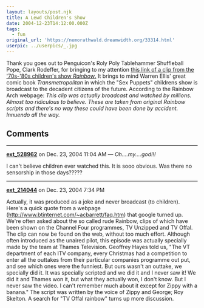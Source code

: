 ```yaml
---
layout: layouts/post.njk
title: A Lewd Children's Show
date: 2004-12-23T14:12:00.000Z
tags:
  - fun
original_url: 'https://nemorathwald.dreamwidth.org/33314.html'
userpic: ../userpics/_.jpg
---
```

Thank you goes out to Penguicon's Roly Poly Tablehammer Shuffleball Pope, Clark Rodeffer, for bringing to my attention [this link of a clip from the '70s-'80s children's show _Rainbow_.](http://rainbow.arch.scriptmania.com/rainbow_tv_episode.html") It brings to mind Warren Ellis' great comic book _Transmetropolitan_ in which the "Sex Puppets" childrens show is broadcast to the decadent citizens of the future. According to the Rainbow Arch webpage: _This clip was actually broadcast and watched by millions. Almost too ridiculous to believe. These are taken from original Rainbow scripts and there's no way these could have been done by accident. Innuendo all the way._

## Comments

---

**[ext_528962](https://www.dreamwidth.org/users/ext_528962)** on Dec. 23, 2004 11:04 AM — *Oh....my....god!!!*

I can't believe children ever watched this. It is sooo obvious. Was there no sensorship in those days?????

---

**[ext_214044](https://www.dreamwidth.org/users/ext_214044)** on Dec. 23, 2004 7:34 PM

Actually, it was produced as a joke and never broadcast (to children). Here's a quick quote from a webpage (http://www.btinternet.com/~acbarrett/faq.htm) that google turned up. We're often asked about the so called rude Rainbow, clips of which have been shown on the Channel Four programmes, TV Unzipped and TV Offal. The clip can now be found on the web, without too much effort. Although often introduced as the unaired pilot, this episode was actually specially made by the team at Thames Television. Geoffrey Hayes told us, "The VT department of each ITV company, every Christmas had a competition to enter all the outtakes from their particular companies programme out put, and see which ones were the funniest. But ours wasn't an outtake, we specially did it. It was specially scripted and we did it and I never saw it! We did it and Thames won it, but what they actually won, I don't know. But I never saw the video. I can't remember much about it except for Zippy with a banana." The script was written by the voice of Zippy and George; Roy Skelton. A search for "TV Offal rainbow" turns up more discussion.
